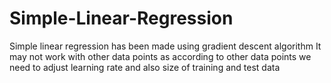 # Simple-Linear-Regression
Simple linear regression has been made using gradient descent algorithm
It may not work with other data points as according to other data points we need to adjust learning rate 
and also size of training and test data
